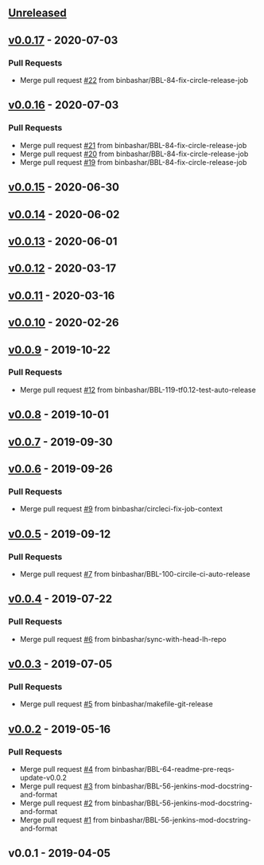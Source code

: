 <a name="unreleased"></a>
## [Unreleased]


<a name="v0.0.17"></a>
## [v0.0.17] - 2020-07-03
### Pull Requests
- Merge pull request [#22](https://github.com/binbashar/jenkins-modules/issues/22) from binbashar/BBL-84-fix-circle-release-job


<a name="v0.0.16"></a>
## [v0.0.16] - 2020-07-03
### Pull Requests
- Merge pull request [#21](https://github.com/binbashar/jenkins-modules/issues/21) from binbashar/BBL-84-fix-circle-release-job
- Merge pull request [#20](https://github.com/binbashar/jenkins-modules/issues/20) from binbashar/BBL-84-fix-circle-release-job
- Merge pull request [#19](https://github.com/binbashar/jenkins-modules/issues/19) from binbashar/BBL-84-fix-circle-release-job


<a name="v0.0.15"></a>
## [v0.0.15] - 2020-06-30

<a name="v0.0.14"></a>
## [v0.0.14] - 2020-06-02

<a name="v0.0.13"></a>
## [v0.0.13] - 2020-06-01

<a name="v0.0.12"></a>
## [v0.0.12] - 2020-03-17

<a name="v0.0.11"></a>
## [v0.0.11] - 2020-03-16

<a name="v0.0.10"></a>
## [v0.0.10] - 2020-02-26

<a name="v0.0.9"></a>
## [v0.0.9] - 2019-10-22
### Pull Requests
- Merge pull request [#12](https://github.com/binbashar/jenkins-modules/issues/12) from binbashar/BBL-119-tf0.12-test-auto-release


<a name="v0.0.8"></a>
## [v0.0.8] - 2019-10-01

<a name="v0.0.7"></a>
## [v0.0.7] - 2019-09-30

<a name="v0.0.6"></a>
## [v0.0.6] - 2019-09-26
### Pull Requests
- Merge pull request [#9](https://github.com/binbashar/jenkins-modules/issues/9) from binbashar/circleci-fix-job-context


<a name="v0.0.5"></a>
## [v0.0.5] - 2019-09-12
### Pull Requests
- Merge pull request [#7](https://github.com/binbashar/jenkins-modules/issues/7) from binbashar/BBL-100-circile-ci-auto-release


<a name="v0.0.4"></a>
## [v0.0.4] - 2019-07-22
### Pull Requests
- Merge pull request [#6](https://github.com/binbashar/jenkins-modules/issues/6) from binbashar/sync-with-head-lh-repo


<a name="v0.0.3"></a>
## [v0.0.3] - 2019-07-05
### Pull Requests
- Merge pull request [#5](https://github.com/binbashar/jenkins-modules/issues/5) from binbashar/makefile-git-release


<a name="v0.0.2"></a>
## [v0.0.2] - 2019-05-16
### Pull Requests
- Merge pull request [#4](https://github.com/binbashar/jenkins-modules/issues/4) from binbashar/BBL-64-readme-pre-reqs-update-v0.0.2
- Merge pull request [#3](https://github.com/binbashar/jenkins-modules/issues/3) from binbashar/BBL-56-jenkins-mod-docstring-and-format
- Merge pull request [#2](https://github.com/binbashar/jenkins-modules/issues/2) from binbashar/BBL-56-jenkins-mod-docstring-and-format
- Merge pull request [#1](https://github.com/binbashar/jenkins-modules/issues/1) from binbashar/BBL-56-jenkins-mod-docstring-and-format


<a name="v0.0.1"></a>
## v0.0.1 - 2019-04-05

[Unreleased]: https://github.com/binbashar/jenkins-modules/compare/v0.0.17...HEAD
[v0.0.17]: https://github.com/binbashar/jenkins-modules/compare/v0.0.16...v0.0.17
[v0.0.16]: https://github.com/binbashar/jenkins-modules/compare/v0.0.15...v0.0.16
[v0.0.15]: https://github.com/binbashar/jenkins-modules/compare/v0.0.14...v0.0.15
[v0.0.14]: https://github.com/binbashar/jenkins-modules/compare/v0.0.13...v0.0.14
[v0.0.13]: https://github.com/binbashar/jenkins-modules/compare/v0.0.12...v0.0.13
[v0.0.12]: https://github.com/binbashar/jenkins-modules/compare/v0.0.11...v0.0.12
[v0.0.11]: https://github.com/binbashar/jenkins-modules/compare/v0.0.10...v0.0.11
[v0.0.10]: https://github.com/binbashar/jenkins-modules/compare/v0.0.9...v0.0.10
[v0.0.9]: https://github.com/binbashar/jenkins-modules/compare/v0.0.8...v0.0.9
[v0.0.8]: https://github.com/binbashar/jenkins-modules/compare/v0.0.7...v0.0.8
[v0.0.7]: https://github.com/binbashar/jenkins-modules/compare/v0.0.6...v0.0.7
[v0.0.6]: https://github.com/binbashar/jenkins-modules/compare/v0.0.5...v0.0.6
[v0.0.5]: https://github.com/binbashar/jenkins-modules/compare/v0.0.4...v0.0.5
[v0.0.4]: https://github.com/binbashar/jenkins-modules/compare/v0.0.3...v0.0.4
[v0.0.3]: https://github.com/binbashar/jenkins-modules/compare/v0.0.2...v0.0.3
[v0.0.2]: https://github.com/binbashar/jenkins-modules/compare/v0.0.1...v0.0.2
